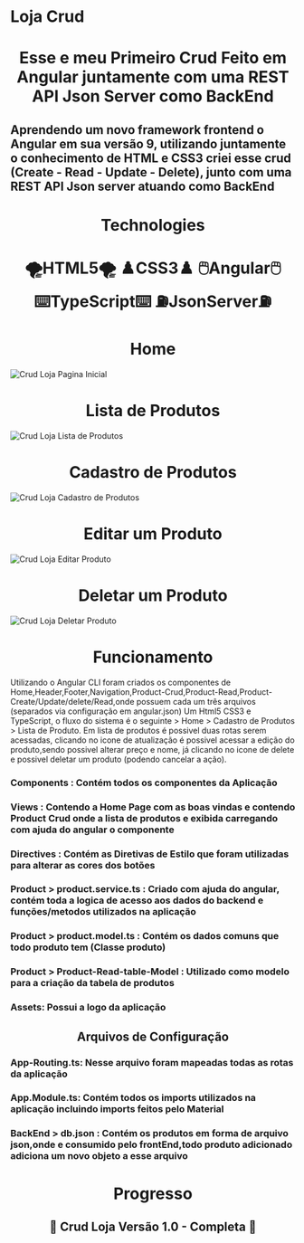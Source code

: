 # Loja Crud

<h1 align="center">
      Esse e meu Primeiro Crud Feito em Angular juntamente com uma REST API Json Server como BackEnd
</h1>

<h2>
  Aprendendo um novo framework frontend o Angular em sua versão 9, utilizando juntamente o conhecimento de HTML e CSS3 criei esse crud (Create - Read - Update - Delete), junto com uma REST API Json server atuando como BackEnd
</h2>	

<h1 align="center">
Technologies
</h1>
<h1 align="center">
 🌪HTML5🌪 
  ♟CSS3♟
 🖱Angular🖱
 ⌨️TypeScript⌨️
 ⛽️JsonServer⛽️
</h1>

<h1 align="center">Home</h1>
<img src="https://user-images.githubusercontent.com/68614036/147359165-31707610-3c9d-4456-a8fe-1609c27bee98.png" alt="Crud Loja Pagina Inicial">
<h1 align="center">Lista de Produtos</h1>
<img src="https://user-images.githubusercontent.com/68614036/147359204-b12d2c65-dd05-4362-bf2b-2475d08d461a.png" alt="Crud Loja Lista de Produtos">
<h1 align="center">Cadastro de Produtos</h1>
<img src="https://user-images.githubusercontent.com/68614036/147359267-27fee43c-e15e-40da-a6f4-300d2ffd3925.png" alt="Crud Loja Cadastro de Produtos">
<h1 align="center">Editar um Produto</h1>
<img src="https://user-images.githubusercontent.com/68614036/147359766-324167cf-c277-41fc-89e7-c5663a02c594.png" alt="Crud Loja Editar Produto">
<h1 align="center">Deletar um Produto</h1>
<img src="https://user-images.githubusercontent.com/68614036/147359871-f086bcb8-58dd-4235-b1e7-39f2bff4cb38.png" alt="Crud Loja Deletar Produto">

<h1 align="center">Funcionamento</h1>
<p>
Utilizando o Angular CLI foram criados os componentes de Home,Header,Footer,Navigation,Product-Crud,Product-Read,Product-Create/Update/delete/Read,onde possuem cada um três
arquivos (separados via configuração em angular.json) Um Html5 CSS3 e TypeScript, o fluxo do sistema é o seguinte > Home > Cadastro de Produtos > Lista de Produto. Em lista de produtos é possivel duas rotas serem acessadas, clicando no icone de atualização é possivel acessar a edição do produto,sendo possivel alterar preço e nome, já clicando no icone de delete e possivel deletar um produto (podendo cancelar a ação). 
<br>
<h3> Components : Contém todos os componentes da Aplicação </h3> 
<h3> Views : Contendo a Home Page com as boas vindas e contendo Product Crud onde a lista de produtos e exibida carregando com ajuda do angular o componente <app-product-read>
</h3> 
<h3> Directives : Contém as Diretivas de Estilo que foram utilizadas para alterar as cores dos botões</h3> 
<h3> Product > product.service.ts : Criado com ajuda do angular, contém toda a logica de acesso aos dados do backend e funções/metodos utilizados na aplicação</h3> 
<h3> Product > product.model.ts : Contém os dados comuns que todo produto tem (Classe produto)</h3> 
<h3> Product > Product-Read-table-Model : Utilizado como modelo para a criação da tabela de produtos</h3> 
<h3> Assets: Possui a logo da aplicação  </h3> 

<h2 align="center"> 
	Arquivos de Configuração
</h2>
<h3> App-Routing.ts: Nesse arquivo foram mapeadas todas as rotas da aplicação  </h3> 
<h3> App.Module.ts: Contém todos os imports utilizados na aplicação incluindo imports feitos pelo Material </h3> 
<h3> BackEnd > db.json : Contém os produtos em forma de arquivo json,onde e consumido pelo frontEnd,todo produto adicionado adiciona um novo objeto a esse arquivo </h3>
</p>


<h1 align = "center">Progresso</h1>
<h2 align="center"> 
	🔋 Crud Loja <strong>Versão 1.0 - Completa</strong> 🔋  
</h2>
